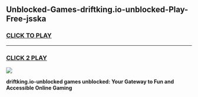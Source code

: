 
## Unblocked-Games-driftking.io-unblocked-Play-Free-jsska
<h3>
<a href="https://premium76.site?title=driftking.io-unblocked&ref=20M">CLICK TO PLAY</a></h3>
<hr>

<h3>
<a href="https://premium76.site?title=driftking.io-unblocked&ref=20M">CLICK 2 PLAY</a>
  
</h3>

<a href="https://premium76.site?title=driftking.io-unblocked&ref=19M"><img src="https://clearcache.store/games.png"></a>


**driftking.io-unblocked games unblocked: Your Gateway to Fun and Accessible Online Gaming**
